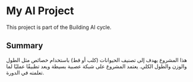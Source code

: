 # My AI Project

This project is part of the Building AI cycle.

## Summary

هذا المشروع يهدف إلى تصنيف الحيوانات (كلب أو قط) باستخدام خصائص مثل الطول والوزن والطول الكلي. يعتمد المشروع على شبكة عصبية بسيطة ويعد تطبيقًا عمليًا لما تعلمته في الدورة.
